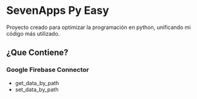 # SevenApps Py Easy
Proyecto creado para optimizar la programación en python, unificando mi código más utilizado.

## ¿Que Contiene?
### Google Firebase Connector
- get_data_by_path
- set_data_by_path
